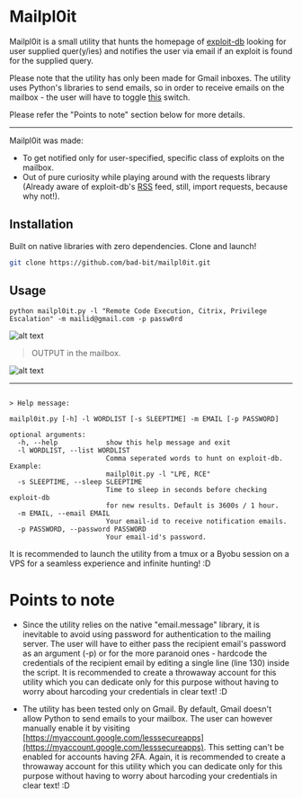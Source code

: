 # Mailpl0it

Mailpl0it is a small utility that hunts the homepage of [exploit-db](https://www.exploit-db.com/) looking for user supplied quer(y/ies) and notifies the user via email if an exploit is found for the supplied query.

Please note that the utility has only been made for Gmail inboxes. The utility uses Python's libraries to send emails, so in order to receive emails on the mailbox - the user will have to toggle [this](https://myaccount.google.com/lesssecureapps) switch.

Please refer the "Points to note" section below for more details.

_________________________

Mailpl0it was made:
- To get notified only for user-specified, specific class of exploits on the mailbox.
-  Out of pure curiosity while playing around with the requests library (Already aware of exploit-db's [RSS](https://www.exploit-db.com/rss.xml) feed, still, import requests, because why not!). 


## Installation

Built on native libraries with zero dependencies.
Clone and launch!

```bash
git clone https://github.com/bad-bit/mailpl0it.git
```
## Usage

```
python mailpl0it.py -l "Remote Code Execution, Citrix, Privilege Escalation" -m mailid@gmail.com -p passw0rd
```
![alt text](https://github.com/bad-bit/mailpl0it/blob/master/terminal.jpg?raw=true)

> OUTPUT in the mailbox.

![alt text](https://github.com/bad-bit/mailpl0it/blob/master/OP.jpg?raw=true)
___
```

> Help message:

mailpl0it.py [-h] -l WORDLIST [-s SLEEPTIME] -m EMAIL [-p PASSWORD]

optional arguments:
  -h, --help            show this help message and exit
  -l WORDLIST, --list WORDLIST
                        Comma seperated words to hunt on exploit-db. Example:
                        mailpl0it.py -l "LPE, RCE"
  -s SLEEPTIME, --sleep SLEEPTIME
                        Time to sleep in seconds before checking exploit-db
                        for new results. Default is 3600s / 1 hour.
  -m EMAIL, --email EMAIL
                        Your email-id to receive notification emails.
  -p PASSWORD, --password PASSWORD
                        Your email-id's password.
```
It is recommended to launch the utility from a tmux or a Byobu session on a VPS for a seamless experience and infinite hunting! :D

# Points to note
- Since the utility relies on the native "email.message" library, it is inevitable to avoid using password for authentication to the mailing server. 
The user will have to either pass the recipient email's password as an argument (-p) or for the more paranoid ones - hardcode the credentials of the recipient email by editing a single line (line 130) inside the script. It is recommended to create a throwaway account for this utility which you can dedicate only for this purpose without having to worry about harcoding your credentials in clear text! :D

- The utility has been tested only on Gmail. By default, Gmail doesn't allow Python to send emails to your mailbox. The user can however manually enable it by visiting [https://myaccount.google.com/lesssecureapps](https://myaccount.google.com/lesssecureapps). This setting can't be enabled for accounts having 2FA. Again, it is recommended to create a throwaway account for this utility which you can dedicate only for this purpose without having to worry about harcoding your credentials in clear text! :D

